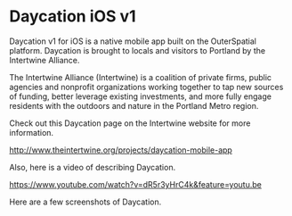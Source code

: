 # Daycation iOS v1
Daycation v1 for iOS is a native mobile app built on the OuterSpatial platform. Daycation is brought to locals and visitors to Portland by the Intertwine Alliance.

The Intertwine Alliance (Intertwine) is a coalition of private firms, public agencies and nonprofit organizations working together to tap new sources of funding, better leverage existing investments, and more fully engage residents with the outdoors and nature in the Portland Metro region.

Check out this Daycation page on the Intertwine website for more information. 

http://www.theintertwine.org/projects/daycation-mobile-app

Also, here is a video of describing Daycation. 

https://www.youtube.com/watch?v=dR5r3yHrC4k&feature=youtu.be

Here are a few screenshots of Daycation.

